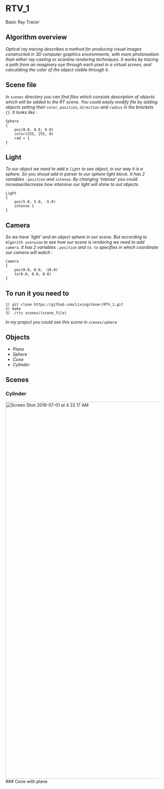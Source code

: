 # RTV_1
Basic Ray Tracer

## Algorithm overview
*Optical ray tracing describes a method for producing visual images constructed in 3D computer graphics environments, with more photorealism than either ray casting or scanline rendering techniques. It works by tracing a path from an imaginary eye through each pixel in a virtual screen, and calculating the color of the object visible through it.*

## Scene file
*In `scenes` directory you can find files which consists description of objects which will be added to the RT scene.
You could easily modify file by adding objects setting their `color`, `position`, `direction` and `radius` in the brackets `{}`.
It looks like :*
```
Sphere
{
    pos(0.0, 0.0, 0.0)
    color(255, 255, 0)
    rad = 1
}
```

## Light
*To our object we need to add a `light` to see object, in our way it is a sphere.
So you shoud add in parser to our sphere light block. It has 2 variables : `position` and `intense`.
By changing 'intense' you could increase/decrease how intensive our light will shine to out objects.*
```
Light
{
	pos(5.0, 5.0, -5.0)
	intense 1
}
```
## Camera
*So we have 'light' and an object sphere in our scene. But according to `Algorith overwiew` to see how our scene is rendering we need to add `camera`. It has 2 variables : `position` and `to`.
`to` specifies in which coordinate our camera will watch :*
```
Camera
{
	pos(0.0, 0.0, -10.0)
	to(0.0, 0.0, 0.0)
}
```

## To run it you need to
```
1) git clone https://github.com/Livingstoner/RTV_1.git
2) make
3) ./rtv scenes/(scene_file)
```
*In my project you could see this scene in `scenes/sphere`*

## Objects
- *Plane*
- *Sphere*
- *Cone*
- *Cylinder*

## Scenes
### Cylinder
<img width="1240" alt="Screen Shot 2019-07-01 at 4 22 17 AM" src="https://user-images.githubusercontent.com/40596629/60405282-dc5e5180-9bb7-11e9-9a93-cae958f78283.png">
###  Cone with plane
